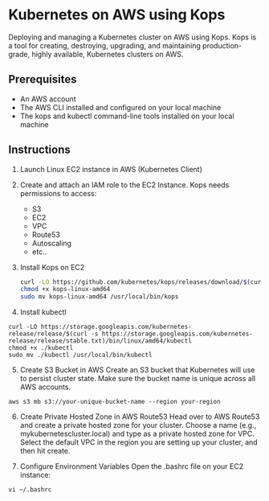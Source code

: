 # Kubernetes on AWS using Kops

Deploying and managing a Kubernetes cluster on AWS using Kops. Kops is a tool for creating, destroying, upgrading, and maintaining production-grade, highly available, Kubernetes clusters on AWS.

## Prerequisites

- An AWS account
- The AWS CLI installed and configured on your local machine
- The kops and kubectl command-line tools installed on your local machine

## Instructions

1. Launch Linux EC2 instance in AWS (Kubernetes Client)

2. Create and attach an IAM role to the EC2 Instance. Kops needs permissions to access:
   - S3
   - EC2
   - VPC
   - Route53
   - Autoscaling
   - etc..

3. Install Kops on EC2

   ```bash
   curl -LO https://github.com/kubernetes/kops/releases/download/$(curl -s https://api.github.com/repos/kubernetes/kops/releases/latest | grep tag_name | cut -d '"' -f 4)/kops-linux-amd64
   chmod +x kops-linux-amd64
   sudo mv kops-linux-amd64 /usr/local/bin/kops
   
4. Install kubectl
 ```
curl -LO https://storage.googleapis.com/kubernetes-release/release/$(curl -s https://storage.googleapis.com/kubernetes-release/release/stable.txt)/bin/linux/amd64/kubectl
chmod +x ./kubectl
sudo mv ./kubectl /usr/local/bin/kubectl
 ```
5. Create S3 Bucket in AWS
Create an S3 bucket that Kubernetes will use to persist cluster state. Make sure the bucket name is unique across all AWS accounts.

 ```
aws s3 mb s3://your-unique-bucket-name --region your-region
 ```

6. Create Private Hosted Zone in AWS Route53
Head over to AWS Route53 and create a private hosted zone for your cluster. Choose a name (e.g., mykubernetescluster.local) and type as a private hosted zone for VPC. Select the default VPC in the region you are setting up your cluster, and then hit create.

7. Configure Environment Variables
Open the .bashrc file on your EC2 instance:
 ```
vi ~/.bashrc
 ```
